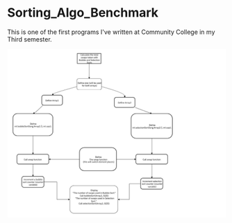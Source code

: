 # Sorting_Algo_Benchmark
This is one of the first programs I've written at Community College in my Third semester.  


<img alt="A1_COSC_1437(complete).drawio.jpg" src="https://github.com/nicdoescomp/Images/blob/main/A1_COSC_1437(complete).drawio.jpg?raw=true" data-hpc="true" class="Box-sc-g0xbh4-0 fzFXnm"> 
